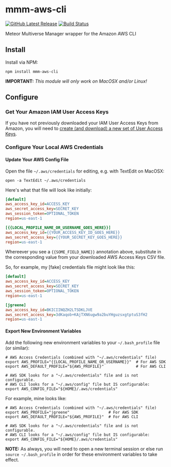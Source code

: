 # mmm-aws-cli
[![GitHub Latest Release](https://badge.fury.io/gh/meteor-multiverse%2Fmmm-aws-cli.svg)](https://github.com/meteor-multiverse/mmm-aws-cli) [![Build Status](https://secure.travis-ci.org/meteor-multiverse/mmm-aws-cli.svg?branch=master)](https://travis-ci.org/meteor-multiverse/mmm-aws-cli)

Meteor Multiverse Manager wrapper for the Amazon AWS CLI


## Install

Install via NPM:

```shell
npm install mmm-aws-cli
```

**IMPORTANT:** _This module will only work on MacOSX and/or Linux!_


## Configure

### Get Your Amazon IAM User Access Keys

If you have not previously downloaded your IAM User Access Keys from Amazon, you will need to [create (and download) a new set of User Access Keys](http://docs.aws.amazon.com/IAM/latest/UserGuide/ManagingCredentials.html#Using_CreateAccessKey).


### Configure Your Local AWS Credentials

#### Update Your AWS Config File

Open the file `~/.aws/credentials` for editing, e.g. with TextEdit on MacOSX:

```shell
open -a TextEdit ~/.aws/credentials
```

Here's what that file will look like initially:

```ini
[default]
aws_access_key_id=ACCESS_KEY
aws_secret_access_key=SECRET_KEY
aws_session_token=OPTIONAL_TOKEN
region=us-east-1

[{{LOCAL_PROFILE_NAME_OR_USERNAME_GOES_HERE}}]
aws_access_key_id={{YOUR_ACCESS_KEY_ID_GOES_HERE}}
aws_secret_access_key={{YOUR_SECRET_KEY_GOES_HERE}}
region=us-east-1
```

Whereever you see a `{{SOME_FIELD_NAME}}` annotation above, substitute in the corresponding value from your downloaded AWS Access Keys CSV file.

So, for example, my [fake] credentials file might look like this:

```ini
[default]
aws_access_key_id=ACCESS_KEY
aws_secret_access_key=SECRET_KEY
aws_session_token=OPTIONAL_TOKEN
region=us-east-1

[jgreene]
aws_access_key_id=BKICIINQZH2LTSDKLJVE
aws_secret_access_key=3dKaqob+KAjTXN6ugw9a2buYHguzsxgtptuS3fH2
region=us-east-1
```


#### Export New Environment Variables

Add the following new environment variables to your `~/.bash_profile` file (or similar):

```shell
# AWS Access Credentials (combined with "~/.aws/credentials" file)
export AWS_PROFILE="{{LOCAL_PROFILE_NAME_OR_USERNAME}}"  # For AWS SDK
export AWS_DEFAULT_PROFILE="${AWS_PROFILE}"              # For AWS CLI

# AWS SDK looks for a "~/.aws/credentials" file and is not configurable.
# AWS CLI looks for a "~/.aws/config" file but IS configurable:
export AWS_CONFIG_FILE="${HOME}/.aws/credentials"
```

For example, mine looks like:

```shell
# AWS Access Credentials (combined with "~/.aws/credentials" file)
export AWS_PROFILE="jgreene"                 # For AWS SDK
export AWS_DEFAULT_PROFILE="${AWS_PROFILE}"  # For AWS CLI

# AWS SDK looks for a "~/.aws/credentials" file and is not configurable.
# AWS CLI looks for a "~/.aws/config" file but IS configurable:
export AWS_CONFIG_FILE="${HOME}/.aws/credentials"
```

**NOTE:** As always, you will need to open a new terminal session or else run `source ~/.bash_profile` in order for these environment variables to take effect.
